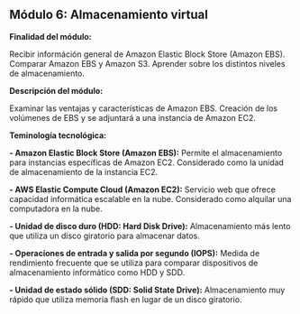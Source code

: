 ## Módulo 6: Almacenamiento virtual

**Finalidad del módulo:** 

Recibir információn general de Amazon Elastic Block Store (Amazon EBS). Comparar Amazon EBS y Amazon S3. Aprender sobre los distintos niveles de almacenamiento. 

**Descripción del módulo:**

Examinar las ventajas y características de Amazon EBS. Creación de los volúmenes de EBS y se adjuntará a una instancia de Amazon EC2.

**Teminología tecnológica:**

**- Amazon Elastic Block Store (Amazon EBS):** Permite el almacenamiento para instancias específicas de Amazon EC2. Considerado como la unidad de almacenamiento de la instancia EC2. 

**- AWS Elastic Compute Cloud (Amazon EC2):** Servicio web que ofrece capacidad informática escalable en la nube.  Considerado como alquilar una computadora en la nube. 

**- Unidad de disco duro (HDD: Hard Disk Drive):** Almacenamiento más lento que utiliza un disco giratorio para almacenar datos.

**- Operaciones de entrada y salida por segundo (IOPS):** Medida de rendimiento frecuente que se utiliza para comparar dispositivos de almacenamiento informático como HDD y SDD. 

**- Unidad de estado sólido (SDD: Solid State Drive):** Almacenamiento muy rápido que utiliza memoria flash en lugar de un disco giratorio. 